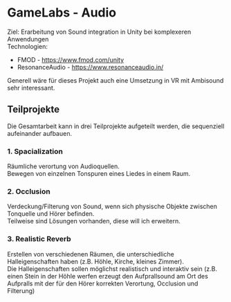 # GameLabs - Audio

Ziel: Erarbeitung von Sound integration in Unity bei komplexeren Anwendungen  
Technologien:
- FMOD - https://www.fmod.com/unity  
- ResonanceAudio - https://www.resonanceaudio.in/  
  
Generell wäre für dieses Projekt auch eine Umsetzung in VR mit Ambisound sehr interessant.

## Teilprojekte

Die Gesamtarbeit kann in drei Teilprojekte aufgeteilt werden, die sequenziell aufeinander aufbauen.

### 1. Spacialization

Räumliche verortung von Audioquellen.  
Bewegen von einzelnen Tonspuren eines Liedes in einem Raum.

### 2. Occlusion

Verdeckung/Filterung von Sound, wenn sich physische Objekte zwischen Tonquelle und Hörer befinden.  
Teilweise sind Lösungen vorhanden, diese will ich erweitern.

### 3. Realistic Reverb

Erstellen von verschiedenen Räumen, die unterschiedliche Halleigenschaften haben (z.B. Höhle, Kirche, kleines Zimmer).  
Die Halleigenschaften sollen möglichst realistisch und interaktiv sein (z.B. einen Stein in der Höhle werfen erzeugt den Aufprallsound am Ort des Aufpralls mit der für den Hörer korrekten Verortung, Occlusion und Filterung)
